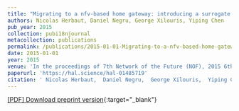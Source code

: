 ```yaml
---
title: "Migrating to a nfv-based home gateway: introducing a surrogate vnf approach"
authors: Nicolas Herbaut, Daniel Negru, George Xilouris, Yiping Chen
pub_year: 2015
collection: pubi18njournal
metacollection: publications
permalink: /publications/2015-01-01-Migrating-to-a-nfv-based-home-gateway-introducing-a-surrogate-vnf-approach
date: 2015-01-01
year: 2015
venue: 'In the proceedings of 7th Network of the Future (NOF), 2015 6th International Conference on the'
paperurl: 'https://hal.science/hal-01485719'
citation: ' Nicolas Herbaut,  Daniel Negru,  George Xilouris,  Yiping Chen, &quot;Migrating to a nfv-based home gateway: introducing a surrogate vnf approach.&quot; In the proceedings of 7th Network of the Future (NOF), 2015 6th International Conference on the, 2015.'
---
```

[\[PDF\] Download preprint version](https://hal.science/hal-01485719){:target="_blank"}
